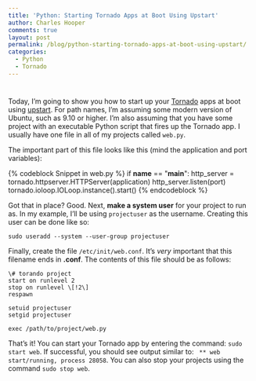 ```yaml
---
title: 'Python: Starting Tornado Apps at Boot Using Upstart'
author: Charles Hooper
comments: true
layout: post
permalink: /blog/python-starting-tornado-apps-at-boot-using-upstart/
categories:
  - Python
  - Tornado
---
```

# 

Today, I’m going to show you how to start up your [Tornado][1] apps at
boot using [upstart][2]. For path names, I’m assuming some modern
version of Ubuntu, such as 9.10 or higher. I’m also assuming that you
have some project with an executable Python script that fires up the
Tornado app. I usually have one file in all of my projects called
`web.py`.

 [1]: http://www.tornadoweb.org/
 [2]: http://upstart.ubuntu.com/

The important part of this file looks like this (mind the application and port variables):

{% codeblock Snippet in web.py %}
if __name__ == "__main__":
	http_server = tornado.httpserver.HTTPServer(application)
	http_server.listen(port)
	tornado.ioloop.IOLoop.instance().start()
{% endcodeblock %}

Got that in place? Good.  Next, **make a system user** for your project to run
as. In my example, I’ll be using `projectuser` as the username. Creating this
user can be done like so:

```
sudo useradd --system --user-group projectuser
```

Finally, create the file `/etc/init/web.conf`. It’s
*very* important that this filename ends in **.conf**. The contents of this
file should be as follows:

```
\# torando project
start on runlevel 2
stop on runlevel \[!2\]
respawn

setuid projectuser
setgid projectuser

exec /path/to/project/web.py
```

That’s it! You can start your Tornado app by entering the command:
`sudo start web`. If successful, you should see output similar to:
` ** web start/running, process 28058`. You can also stop your projects using
the command `sudo stop web`.
